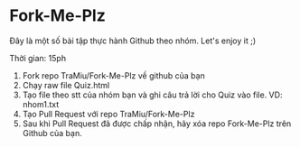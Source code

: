 # Fork-Me-Plz
Đây là một số bài tập thực hành Github theo nhóm. Let's enjoy it ;)

Thời gian: 15ph
1. Fork repo TraMiu/Fork-Me-Plz về github của bạn
2. Chạy raw file Quiz.html
3. Tạo file theo stt của nhóm bạn và ghi câu trả lời cho Quiz vào file. VD: nhom1.txt
4. Tạo Pull Request với repo TraMiu/Fork-Me-Plz
5. Sau khi Pull Request đã được chấp nhận, hãy xóa repo Fork-Me-Plz trên Github của bạn.
